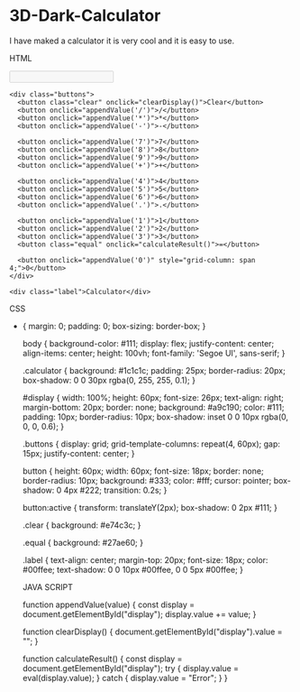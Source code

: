 # 3D-Dark-Calculator
I have maked a calculator it is very cool and it is easy to use.

HTML


<!DOCTYPE html>
<html lang="en">
<head>
  <meta charset="UTF-8">
  <title>Davie's Calculator</title>
  <link rel="stylesheet" href="style.css">
</head>
<body>

  <div class="calculator">
    <input type="text" id="display" disabled value="">

    <div class="buttons">
      <button class="clear" onclick="clearDisplay()">Clear</button>
      <button onclick="appendValue('/')">/</button>
      <button onclick="appendValue('*')">*</button>
      <button onclick="appendValue('-')">-</button>

      <button onclick="appendValue('7')">7</button>
      <button onclick="appendValue('8')">8</button>
      <button onclick="appendValue('9')">9</button>
      <button onclick="appendValue('+')">+</button>

      <button onclick="appendValue('4')">4</button>
      <button onclick="appendValue('5')">5</button>
      <button onclick="appendValue('6')">6</button>
      <button onclick="appendValue('.')">.</button>

      <button onclick="appendValue('1')">1</button>
      <button onclick="appendValue('2')">2</button>
      <button onclick="appendValue('3')">3</button>
      <button class="equal" onclick="calculateResult()">=</button>

      <button onclick="appendValue('0')" style="grid-column: span 4;">0</button>
    </div>

    <div class="label">Calculator</div>
  </div>

  <script src="script.js"></script>
</body>
</html>

CSS

* {
    margin: 0;
    padding: 0;
    box-sizing: border-box;
  }
  
  body {
    background-color: #111;
    display: flex;
    justify-content: center;
    align-items: center;
    height: 100vh;
    font-family: 'Segoe UI', sans-serif;
  }
  
  .calculator {
    background: #1c1c1c;
    padding: 25px;
    border-radius: 20px;
    box-shadow: 0 0 30px rgba(0, 255, 255, 0.1);
  }
  
  #display {
    width: 100%;
    height: 60px;
    font-size: 26px;
    text-align: right;
    margin-bottom: 20px;
    border: none;
    background: #a9c190;
    color: #111;
    padding: 10px;
    border-radius: 10px;
    box-shadow: inset 0 0 10px rgba(0, 0, 0, 0.6);
  }
  
  .buttons {
    display: grid;
    grid-template-columns: repeat(4, 60px);
    gap: 15px;
    justify-content: center;
  }
  
  button {
    height: 60px;
    width: 60px;
    font-size: 18px;
    border: none;
    border-radius: 10px;
    background: #333;
    color: #fff;
    cursor: pointer;
    box-shadow: 0 4px #222;
    transition: 0.2s;
  }
  
  button:active {
    transform: translateY(2px);
    box-shadow: 0 2px #111;
  }
  
  .clear {
    background: #e74c3c;
  }
  
  .equal {
    background: #27ae60;
  }
  
  .label {
    text-align: center;
    margin-top: 20px;
    font-size: 18px;
    color: #00ffee;
    text-shadow: 0 0 10px #00ffee, 0 0 5px #00ffee;
  }


  JAVA SCRIPT

  function appendValue(value) {
    const display = document.getElementById("display");
    display.value += value;
  }
  
  function clearDisplay() {
    document.getElementById("display").value = "";
  }
  
  function calculateResult() {
    const display = document.getElementById("display");
    try {
      display.value = eval(display.value);
    } catch {
      display.value = "Error";
    }
  }
  
